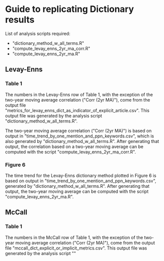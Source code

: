 # Guide to replicating Dictionary results

List of analysis scripts required:
- "dictionary_method_w_all_terms.R"
- "compute_levay_enns_2yr_ma_corr.R"
- "compute_levay_enns_2yr_ma.R"

## Levay-Enns

### Table 1

The numbers in the Levay-Enns row of Table 1, with the exception of the two-year moving average correlation ("Corr (2yr MA)"), come from the output file "metrics_for_levay_enns_dict_as_indicator_of_explicit_article.csv". This output file was generated by the analysis script "dictionary_method_w_all_terms.R".

The two-year moving average correlation ("Corr (2yr MA)") is based on output in "time_trend_by_one_mention_and_ppn_keywords.csv", which is also generated by "dictionary_method_w_all_terms.R". After generating that output, the correlation based on a two-year moving average can be computed with the script "compute_levay_enns_2yr_ma_corr.R".

### Figure 6

The time trend for the Levay-Enns dictionary method plotted in Figure 6 is based on output in "time_trend_by_one_mention_and_ppn_keywords.csv", generated by "dictionary_method_w_all_terms.R". After generating that output, the two-year moving average can be computed with the script "compute_levay_enns_2yr_ma.R".

## McCall

### Table 1

The numbers in the McCall row of Table 1, with the exception of the two-year moving average correlation ("Corr (2yr MA)"), come from the output file "mccall_dict_explicit_or_implicit_metrics.csv". This output file was generated by the analysis script ""